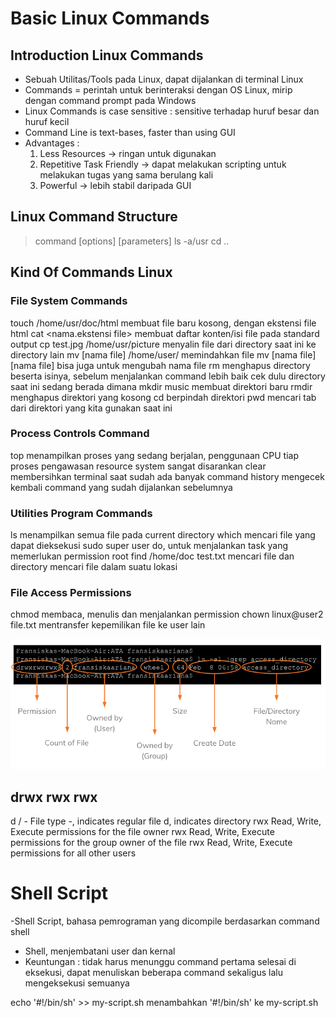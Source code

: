 # Basic Linux Commands

## Introduction Linux Commands

- Sebuah Utilitas/Tools pada Linux, dapat dijalankan di terminal Linux
- Commands = perintah untuk berinteraksi dengan OS Linux, mirip dengan command prompt pada Windows
- Linux Commands is case sensitive : sensitive terhadap huruf besar dan huruf kecil
- Command Line is text-bases, faster than using GUI
- Advantages :
    1. Less Resources -> ringan untuk digunakan
    2. Repetitive Task Friendly -> dapat melakukan scripting untuk melakukan tugas yang sama berulang kali
    3. Powerful -> lebih stabil daripada GUI

## Linux Command Structure

> command [options] [parameters]
ls -a/usr
cd ..

## Kind Of Commands Linux

### File System Commands
touch /home/usr/doc/html
    membuat file baru kosong, dengan ekstensi file html 
cat <nama.ekstensi file>
    membuat daftar konten/isi file pada standard output
cp test.jpg /home/usr/picture
    menyalin file dari directory saat ini ke directory lain
mv [nama file] /home/user/
    memindahkan file
mv [nama file] [nama file]
    bisa juga untuk mengubah nama file
rm
    menghapus directory beserta isinya, sebelum menjalankan command lebih baik cek dulu directory saat ini sedang berada dimana
mkdir music
    membuat direktori baru
rmdir
    menghapus direktori yang kosong
cd
    berpindah direktori
pwd
    mencari tab dari direktori yang kita gunakan saat ini

### Process Controls Command
top
    menampilkan proses yang sedang berjalan, penggunaan CPU tiap proses
    pengawasan resource system sangat disarankan
clear
    membersihkan terminal saat sudah ada banyak command
history
    mengecek kembali command yang sudah dijalankan sebelumnya

### Utilities Program Commands
ls
    menampilkan semua file pada current directory
which
    mencari file yang dapat dieksekusi
sudo
    super user do, untuk menjalankan task yang memerlukan permission root
find /home/doc test.txt
    mencari file dan directory
    mencari file dalam suatu lokasi

### File Access Permissions
chmod
    membaca, menulis dan menjalankan permission
chown linux@user2 file.txt
    mentransfer kepemilikan file ke user lain

![output1](./screenshots/output1.png)

## drwx rwx rwx

d / -   File type
        -, indicates regular file
        d, indicates directory
rwx     Read, Write, Execute permissions for the file owner
rwx     Read, Write, Execute permissions for the group owner of the file
rwx     Read, Write, Execute permissions for all other users


# Shell Script
-Shell Script, bahasa pemrograman yang dicompile berdasarkan command shell
- Shell, menjembatani user dan kernal
- Keuntungan : tidak harus menunggu command pertama selesai di eksekusi, dapat menuliskan beberapa command sekaligus lalu mengeksekusi semuanya

echo '#!/bin/sh' >> my-script.sh
menambahkan '#!/bin/sh' ke my-script.sh